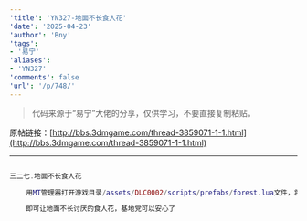 ```yaml
---
'title': 'YN327-地面不长食人花'
'date': '2025-04-23'
'author': 'Bny'
'tags':
- '易宁'
'aliases':
- 'YN327'
'comments': false
'url': '/p/748/'
---
```


> 代码来源于“易宁”大佬的分享，仅供学习，不要直接复制粘贴。

原帖链接：[http://bbs.3dmgame.com/thread-3859071-1-1.html](http://bbs.3dmgame.com/thread-3859071-1-1.html)

---

```lua  

三二七.地面不长食人花

	用MT管理器打开游戏目录/assets/DLC0002/scripts/prefabs/forest.lua文件，将inst:AddComponent("lureplantspawner")替换为--inst:AddComponent("lureplantspawner")

	即可让地面不长讨厌的食人花，基地党可以安心了

```  

